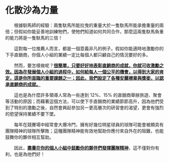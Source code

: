 # 化散沙為力量

  根據馴馬師的經驗：兩隻馱馬所能拉曳的重量大於一隻馱馬所能承擔重量的兩倍；但假如你能妥善地訓練牠們，使牠們知道如何共同合作，那麼這兩隻馱馬負重的能力將是一隻馱馬的三倍！

  這對每一位推薦人而言，都是一個意義非凡的例子。假如你能適時地激勵你的下手直銷商，你個人小組的業績一定比每個人都只顧自己的情況要好的多。

  然而，要怎樣做呢？[**很簡單，只要好好地表彰直銷商的成就，你就可收激勵之效。因為在發展個人小組的過程中，如何給每人一個公平的機會，以得到大家的肯定，這是你所面臨的重要課題之一；因此，我們設定了各種安麗襟章與獎銜，以認承直銷商的成就。**](hua-san-sha-li-liang.md)

  這也是為什麼許多領導人常為一些達到 12%、15% 的直銷商舉辦旅遊、聚會等活動的原因；而藉著這個方法，可以使下手直銷商的業績節節高升，因為他們受到了特別的激勵之後，自然會興起參加另一更高層次的研習會的渴望，更會有強烈的慾望保持業績不要下墜。

  每年在競賽場中經常會大爆冷門，擁有好幾位明星球員的球隊可能會被頗具有團隊精神的球隊所擊敗；這種團隊精神能有效地幫助你應付來自外在的阻難，也能鼓舞你的夥伴相互幫助。

  因此，[**盡量在你的個人小組中鼓勵你的夥伴們發揮團隊精神**](hua-san-sha-li-liang.md)，這不僅對你有利，也是為他們好！

